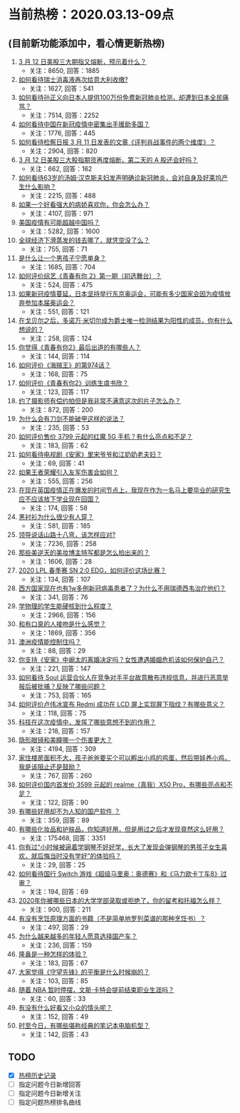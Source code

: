 # 当前热榜：2020.03.13-09点
## (目前新功能添加中，看心情更新热榜)
1. [3 月 12 日美股三大期指又熔断，预示着什么？](https://www.zhihu.com/question/378939394)
    * 关注：8650, 回答：1885
2. [如何看待瑞士消毒液再次给意大利收缴?](https://www.zhihu.com/question/378833551)
    * 关注：1627, 回答：541
3. [如何看待孙正义向日本人提供100万份免费新冠肺炎检测，却遭到日本全民痛骂？](https://www.zhihu.com/question/378634164)
    * 关注：7514, 回答：2252
4. [如何看待中国在新冠疫情中密集出手援助多国？](https://www.zhihu.com/question/378467357)
    * 关注：1776, 回答：445
5. [如何看待检察日报 3 月 11 日发表的文章《评判肖战事件的两个维度》？](https://www.zhihu.com/question/378487376)
    * 关注：2904, 回答：820
6. [3 月 12 日美股三大股指期货再度熔断，第二天的 A 股还会好吗？](https://www.zhihu.com/question/378939874)
    * 关注：662, 回答：162
7. [如何看待63岁的汤姆·汉克斯夫妇发声明确诊新冠肺炎，会对自身及好莱坞产生什么影响？](https://www.zhihu.com/question/378744546)
    * 关注：2215, 回答：488
8. [如果一个好看强大的病娇喜欢你，你会怎么办？](https://www.zhihu.com/question/361078749)
    * 关注：4107, 回答：971
9. [美国疫情有可能超越中国吗？](https://www.zhihu.com/question/377935555)
    * 关注：5282, 回答：1600
10. [全球经济下滑蒸发的钱去哪了，就凭空没了么？](https://www.zhihu.com/question/377981933)
    * 关注：755, 回答：71
11. [是什么让一个男孩子宁愿单身？](https://www.zhihu.com/question/373386510)
    * 关注：1685, 回答：704
12. [如何评价综艺《青春有你 2》第一期（初选舞台）？](https://www.zhihu.com/question/378875350)
    * 关注：524, 回答：475
13. [如果新冠疫情蔓延，日本坚持举行东京奥运会，可能有多少国家会因为疫情放弃参加本届奥运会？](https://www.zhihu.com/question/378546363)
    * 关注：551, 回答：121
14. [在戈贝尔之后，多诺万·米切尔成为爵士唯一检测结果为阳性的成员，你有什么想说的？](https://www.zhihu.com/question/378967099)
    * 关注：258, 回答：124
15. [你觉得《青春有你2》最后出道的有哪些人？](https://www.zhihu.com/question/373969765)
    * 关注：144, 回答：114
16. [如何评价《海贼王》的第974话？](https://www.zhihu.com/question/374333360)
    * 关注：168, 回答：75
17. [如何评价《青春有你2》训练生虞书欣？](https://www.zhihu.com/question/373306491)
    * 关注：123, 回答：117
18. [约了摄影师有偿约拍但是我非常不满意这次的片子怎么办？](https://www.zhihu.com/question/33430426)
    * 关注：872, 回答：200
19. [为什么会有刀剑不能破甲这样的说法？](https://www.zhihu.com/question/378321733)
    * 关注：235, 回答：53
20. [如何评价售价 3799 元起的红魔 5G 手机？有什么亮点和不足？](https://www.zhihu.com/question/378914695)
    * 关注：183, 回答：62
21. [如何看待电视剧《安家》里宋爷爷和江奶奶老夫妇？](https://www.zhihu.com/question/378700172)
    * 关注：69, 回答：41
22. [如果王者荣耀引入友军伤害会如何？](https://www.zhihu.com/question/63164560)
    * 关注：555, 回答：256
23. [在现在英国疫情正在爆发的时间节点上，我现在作为一名马上要毕业的研究生应不应该放下学业现在回国？](https://www.zhihu.com/question/377118795)
    * 关注：174, 回答：58
24. [黑衬衫为什么很少有人穿？](https://www.zhihu.com/question/369540668)
    * 关注：581, 回答：185
25. [领导说话山路十八弯，该怎样应对?](https://www.zhihu.com/question/376346459)
    * 关注：7236, 回答：258
26. [那些美逆天的美妆博主特写都是怎么拍出来的？](https://www.zhihu.com/question/62442466)
    * 关注：1606, 回答：28
27. [2020 LPL 春季赛 SN 2:0 EDG，如何评价这场比赛？](https://www.zhihu.com/question/378905998)
    * 关注：134, 回答：107
28. [西方国家现在也有1w多例新冠病毒患者了？为什么不用瑞德西韦治疗他们？](https://www.zhihu.com/question/378456312)
    * 关注：341, 回答：76
29. [学物理的学生能硬核到什么程度？](https://www.zhihu.com/question/359297036)
    * 关注：2966, 回答：156
30. [和有口臭的人接吻是什么感觉？](https://www.zhihu.com/question/23037488)
    * 关注：1869, 回答：356
31. [澳洲疫情能控制住吗？](https://www.zhihu.com/question/377912970)
    * 关注：88, 回答：29
32. [你支持《安家》中阚太的离婚决定吗？女性遭遇婚姻危机该如何保护自己？](https://www.zhihu.com/question/378322933)
    * 关注：221, 回答：147
33. [如何看待 Soul 运营合伙人在竞争对手平台故意散布违规信息，并进行恶意举报后被批捕？反映了哪些问题？](https://www.zhihu.com/question/378851143)
    * 关注：753, 回答：165
34. [如何评价卢伟冰宣布 Redmi 成功在 LCD 屏上实现屏下指纹？有哪些意义？](https://www.zhihu.com/question/378016665)
    * 关注：118, 回答：75
35. [科技在这次疫情中，发挥了哪些意想不到的作用？](https://www.zhihu.com/question/378401800)
    * 关注：218, 回答：157
36. [隐形眼镜和美瞳哪一个伤害更大？](https://www.zhihu.com/question/33401064)
    * 关注：4194, 回答：309
37. [家住楼房面积不大，孩子爸爸要买个可以孵出小鸡的鸡蛋，然后带娃养小鸡，我是该阻止还是鼓励？](https://www.zhihu.com/question/378605903)
    * 关注：767, 回答：260
38. [如何评价国内首发价 3599 元起的 realme（真我）X50 Pro，有哪些亮点和不足？](https://www.zhihu.com/question/370444197)
    * 关注：122, 回答：90
39. [有哪些好用却不为人知的国产软件 ？](https://www.zhihu.com/question/378783232)
    * 关注：359, 回答：89
40. [有哪些化妆品和护肤品，你知道好用，但是用过之后才发现竟然这么好用？](https://www.zhihu.com/question/296721599)
    * 关注：175468, 回答：3351
41. [你有过“小时候被逼着学钢琴不好好学，长大了发现会弹钢琴的男孩子女生喜欢，就后悔当时没有学好”的体验吗？](https://www.zhihu.com/question/378360620)
    * 关注：29, 回答：25
42. [如何看待国行 Switch 游戏《超级马里奥：奥德赛》和《马力欧卡丁车8》过审？](https://www.zhihu.com/question/378883104)
    * 关注：194, 回答：69
43. [2020年你被哪些日本的大学学部录取或拒绝了，你的留考和托福怎么样？](https://www.zhihu.com/question/337394917)
    * 关注：900, 回答：211
44. [有没有烹饪原理方面的书籍（不是简单地罗列菜谱的那种烹饪书）？](https://www.zhihu.com/question/377371903)
    * 关注：497, 回答：29
45. [为什么越来越多的年轻人愿意选择国产车？](https://www.zhihu.com/question/374472417)
    * 关注：236, 回答：159
46. [隆鼻是一种怎样的体验？](https://www.zhihu.com/question/33583948)
    * 关注：183, 回答：67
47. [大家觉得《守望先锋》的平衡是什么时候崩的？](https://www.zhihu.com/question/374976608)
    * 关注：103, 回答：85
48. [随着 NBA 暂时停摆，文斯·卡特会提前结束职业生涯吗？](https://www.zhihu.com/question/378834132)
    * 关注：60, 回答：33
49. [有没有什么好看又小众的情头呢？](https://www.zhihu.com/question/369170089)
    * 关注：152, 回答：49
50. [时至今日，有哪些堪称经典的笔记本电脑机型？](https://www.zhihu.com/question/378621022)
    * 关注：142, 回答：43
## TODO
* [x] [热榜历史记录](hot_history/AllHot.md)
* [ ] 指定问题今日新增回答
* [ ] 指定问题今日新增关注
* [ ] 指定问题热榜排名曲线
